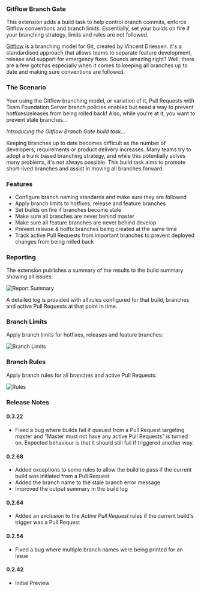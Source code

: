 ### Gitflow Branch Gate

This extension adds a build task to help control branch commits, enforce Gitflow conventions and branch limits. Essentially, set your builds on fire if your branching strategy, limits and rules are not followed.

[Gitflow](http://nvie.com/posts/a-successful-git-branching-model/) is a branching model for Git, created by Vincent Driessen. It's a standardised approach that allows teams to separate feature development, release and support for emergency fixes. Sounds amazing right? Well, there are a few gotchas especially when it comes to keeping all branches up to date and making sure conventions are followed.

### The Scenario

Your using the Gitflow branching model, or variation of it, Pull Requests with Team Foundation Server branch policies enabled but need a way to prevent hotfixes\releases from being rolled back! Also, while you're at it, you want to prevent stale branches...

_Introducing the Gitflow Branch Gate build task..._

Keeping branches up to date becomes difficult as the number of developers, requirements or product delivery increases. Many teams try to adopt a trunk based branching strategy, and while this potentially solves many problems, it's not always possible. This build task aims to promote short-lived branches and assist in moving all branches forward.

### Features

- Configure branch naming standards and make sure they are followed
- Apply branch limits to hotfixes, release and feature branches
- Set builds on fire if branches become stale
- Make sure all branches are never behind master
- Make sure all feature branches are never behind develop
- Prevent release & hotfix branches being created at the same time
- Track active Pull Requests from important branches to prevent deployed changes from being rolled back

### Reporting

The extension publishes a summary of the results to the build summary showing all issues:

<img src="https://raw.githubusercontent.com/kerwinc/VSTSTasks/master/Tasks/GitflowBranchGate/images/report-summary-2.png" alt="Report Summary"/>

A detailed log is provided with all rules configured for that build, branches and active Pull Requests at that point in time.

### Branch Limits

Apply branch limits for hotfixes, releases and feature branches:

<img src="https://raw.githubusercontent.com/kerwinc/VSTSTasks/master/Tasks/GitflowBranchGate/images/Limits.png" alt="Branch Limits" style=""/>

### Branch Rules

Apply branch rules for all branches and active Pull Requests:

<img src="https://raw.githubusercontent.com/kerwinc/VSTSTasks/master/Tasks/GitflowBranchGate/images/Rules.png" alt="Rules" style=""/>

### Release Notes

#### 0.3.22

- Fixed a bug where builds fail if queued from a Pull Request targeting master and "Master must not have any active Pull Requests" is turned on. Expected behaviour is that it should still fail if triggered another way.

#### 0.2.68

- Added exceptions to some rules to allow the build to pass if the current build was initiated from a Pull Request
- Added the branch name to the stale branch error message
- Improved the output summary in the build log

#### 0.2.64

- Added an exclusion to the _Active Pull Request_ rules if the current build's trigger was a Pull Request

#### 0.2.54

- Fixed a bug where multiple branch names were being printed for an issue

#### 0.2.42

- Initial Preview
